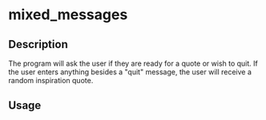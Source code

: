 # mixed_messages

## Description

The program will ask the user if they are ready for a quote or wish to quit. If the user enters anything besides a "quit" message, the user will receive a random inspiration quote.

## Usage
